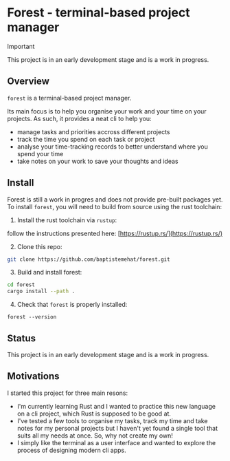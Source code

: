 # Forest - terminal-based project manager

> [!IMPORTANT]  
> This project is in an early development stage and is a work in progress.


## Overview
`forest` is a terminal-based project manager.

Its main focus is to help you organise your work and your time on your projects.
As such, it provides a neat cli to help you:
* manage tasks and priorities accross different projects
* track the time you spend on each task or project
* analyse your time-tracking records to better understand where you spend your time
* take notes on your work to save your thoughts and ideas

## Install
Forest is still a work in progres and does not provide pre-built packages yet.
To install `forest`, you will need to build from source using the rust toolchain:

1) Install the rust toolchain via `rustup`:

follow the instructions presented here: [https://rustup.rs/](https://rustup.rs/)

2) Clone this repo:
```sh
git clone https://github.com/baptistemehat/forest.git
```

3) Build and install forest:
```sh
cd forest
cargo install --path .
```

4) Check that `forest` is properly installed:
```
forest --version
```

## Status
This project is in an early development stage and is a work in progress.

## Motivations
I started this project for three main resons:

* I'm currently learning Rust and I wanted to practice this new language on a cli project, which Rust is supposed to be good at.
* I've tested a few tools to organise my tasks, track my time and take notes for my personal projects but I haven't yet found a single tool that suits all my needs at once. So, why not create my own!
* I simply like the terminal as a user interface and wanted to explore the process of designing modern cli apps.

